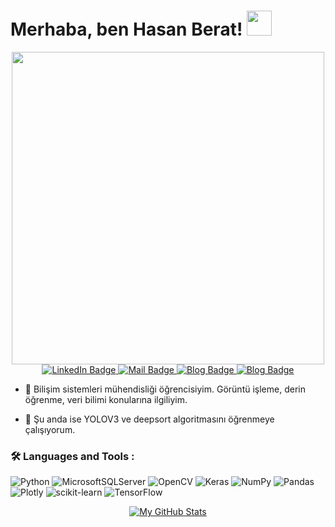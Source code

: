 
# Merhaba, ben Hasan Berat!  <img src="https://raw.githubusercontent.com/MartinHeinz/MartinHeinz/master/wave.gif" width="40px">

<div id="header" align="center">
  <img src="https://dev-to-uploads.s3.amazonaws.com/i/qky7jxrn69tqt1gaxbmm.gif" width="500"/>
</div>

<div id="badges" align="center">
  <a href="https://www.linkedin.com/in/hasanberatsoke/">
    <img src="https://img.shields.io/badge/LinkedIn-blue?style=for-the-badge&logo=linkedin&logoColor=white" alt="LinkedIn Badge"/>
  </a>
  <a href="hasanberatsoke@hotmail.com">
    <img src="https://img.shields.io/badge/-Hotmail-0078D4?style=for-the-badge&logo=microsoft-outlook&logoColor=white" alt="Mail Badge"/>
  </a>
  <a href="http://enicma.somee.com/">
    <img src="https://img.shields.io/badge/enicma-blog-green?style=for-the-badge&" alt="Blog Badge"/>  
  </a>
  <a href="https://www.hackerrank.com/hasanberatsoke">
    <img src="https://img.shields.io/badge/-Hackerrank-2EC866?style=for-the-badge&logo=HackerRank&logoColor=white" alt="Blog Badge"/>  
  </a>

</div>

<div id="badges" align="center">
     <img src="https://komarev.com/ghpvc/?username=HasanBeratSoke&style=for-the-badge&color=blue" alt="" />
</div>

- :telescope: Bilişim sistemleri mühendisliği öğrencisiyim. Görüntü işleme, derin öğrenme, veri bilimi konularına ilgiliyim.

- :seedling: Şu anda ise YOLOV3 ve deepsort algoritmasını öğrenmeye çalışıyorum.




### :hammer_and_wrench: Languages and Tools :
![Python](https://img.shields.io/badge/python-3670A0?style=for-the-badge&logo=python&logoColor=ffdd54)
![MicrosoftSQLServer](https://img.shields.io/badge/Microsoft%20SQL%20Server-CC2927?style=for-the-badge&logo=microsoft%20sql%20server&logoColor=white)
![OpenCV](https://img.shields.io/badge/opencv-%23white.svg?style=for-the-badge&logo=opencv&logoColor=white)
![Keras](https://img.shields.io/badge/Keras-%23D00000.svg?style=for-the-badge&logo=Keras&logoColor=white)
![NumPy](https://img.shields.io/badge/numpy-%23013243.svg?style=for-the-badge&logo=numpy&logoColor=white)
![Pandas](https://img.shields.io/badge/pandas-%23150458.svg?style=for-the-badge&logo=pandas&logoColor=white)
![Plotly](https://img.shields.io/badge/Plotly-%233F4F75.svg?style=for-the-badge&logo=plotly&logoColor=white)
![scikit-learn](https://img.shields.io/badge/scikit--learn-%23F7931E.svg?style=for-the-badge&logo=scikit-learn&logoColor=white)
![TensorFlow](https://img.shields.io/badge/TensorFlow-%23FF6F00.svg?style=for-the-badge&logo=TensorFlow&logoColor=white)


<div align="center">
  
  [![My GitHub Stats](https://github-readme-stats.vercel.app/api/?username=HasanBeratSoke&count_private=true&theme=tokyonight&showicons=true)]()
  
</div>


